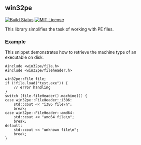 ## win32pe

[![Build Status](https://travis-ci.org/nathan-osman/win32pe.svg?branch=master)](https://travis-ci.org/nathan-osman/win32pe)
[![MIT License](http://img.shields.io/badge/license-MIT-blue.svg?style=flat)](http://opensource.org/licenses/MIT)

This library simplifies the task of working with PE files.

### Example

This snippet demonstrates how to retrieve the machine type of an executable on disk.

    #include <win32pe/file.h>
    #include <win32pe/fileheader.h>

    win32pe::File file;
    if (!file.load("test.exe")) {
        // error handling
    }
    switch (file.fileHeader().machine()) {
    case win32pe::FileHeader::i386:
        std::cout << "i386 file\n";
        break;
    case win32pe::FileHeader::amd64:
        std::cout << "amd64 file\n";
        break;
    default:
        std::cout << "unknown file\n";
        break;
    }
